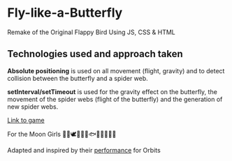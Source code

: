 # Fly-like-a-Butterfly

Remake of the Original Flappy Bird Using JS, CSS & HTML

## Technologies used and approach taken

**Absolute positioning** is used on all movement (flight, gravity) and to detect collision between the butterfly and a spider web.

**setInterval/setTimeout** is used for the gravity effect on the butterfly, the movement of the spider webs (flight of the butterfly) and the generation of new spider webs.

[Link to game](https://fly-like-a-butterfly.netlify.app/)

For the Moon Girls :rabbit::cat::dove::bear::deer::owl::fish::bat::swan::penguin::butterfly::wolf:

Adapted and inspired by their [performance](https://youtu.be/aXaHB4gGAys) for Orbits
